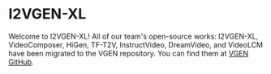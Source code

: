 # I2VGEN-XL

Welcome to I2VGEN-XL! All of our team's open-source works: I2VGEN-XL, VideoComposer, HiGen, TF-T2V, InstructVideo, DreamVideo, and VideoLCM have been migrated to the VGEN repository. You can find them at [VGEN GitHub](https://github.com/ali-vilab/VGen).
